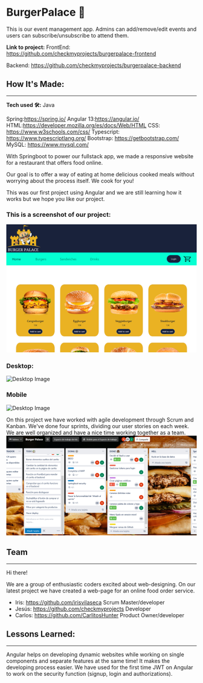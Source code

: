 # BurgerPalace 🚀

This is our event management app. Admins can add/remove/edit events and users can subscribe/unsubscribe to attend them.

**Link to project:** 
FrontEnd: https://github.com/checkmyprojects/burgerpalace-frontend

Backend: https://github.com/checkmyprojects/burgerpalace-backend
## How It's Made:
---

**Tech used 🛠️:** Java

Spring:https://spring.io/
Angular 13:https://angular.io/
HTML:https://developer.mozilla.org/es/docs/Web/HTML
CSS: https://www.w3schools.com/css/
Typescript: https://www.typescriptlang.org/
Bootstrap: https://getbootstrap.com/
 MySQL: https://www.mysql.com/

With Springboot to power our fullstack app, we made a responsive website for a restaurant that offers food online.

Our goal is to offer a way of eating at home delicious cooked meals without worrying about the process itself. We cook for you!

This was our first project using Angular and we are still learning how it works but we hope you like our project.
### This is a screenshot of our project:
![Desktop Image](src/assets/img/readme/burgerpalace.png) 
### Desktop:

![Desktop Image](src/assets/img/readme/animation-desktop.gif) 

### Mobile
![Desktop Image](src/assets/img/readme/animation-mobile.gif) 

On this project we have worked with agile development through Scrum and Kanban. We've done four sprints, dividing our user stories on each week. We are well organized and have a nice time working together as a team.
![Trello](src/assets/img/readme/trello.png) 

## Team
---

Hi there!

We are a group of enthusiastic coders excited about web-designing. On our latest project we have created a web-page for an online food order service.

- Iris: https://github.com/irisvilaseca Scrum Master/developer
- Jesús: https://github.com/checkmyprojects Developer
- Carlos: https://github.com/CarlitosHunter Product Owner/developer


## Lessons Learned:
---

Angular helps on developing dynamic websites while working on single components and separate features at the same time! It makes the developing process easier.
We have used for the first time JWT on Angular to work on the security function (signup, login and authorizations).

